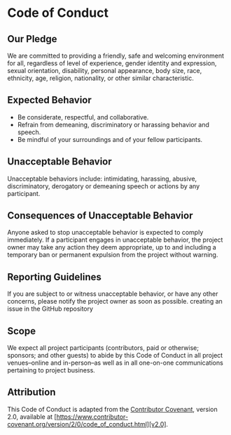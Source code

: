 # Code of Conduct

## Our Pledge

We are committed to providing a friendly, safe and welcoming environment for all, regardless of level of experience, gender identity and expression, sexual orientation, disability, personal appearance, body size, race, ethnicity, age, religion, nationality, or other similar characteristic.

## Expected Behavior

* Be considerate, respectful, and collaborative.
* Refrain from demeaning, discriminatory or harassing behavior and speech.
* Be mindful of your surroundings and of your fellow participants.

## Unacceptable Behavior

Unacceptable behaviors include: intimidating, harassing, abusive, discriminatory, derogatory or demeaning speech or actions by any participant.

## Consequences of Unacceptable Behavior

Anyone asked to stop unacceptable behavior is expected to comply immediately.
If a participant engages in unacceptable behavior, the project owner may take any action they deem appropriate, up to and including a temporary ban or permanent expulsion from the project without warning.

## Reporting Guidelines

If you are subject to or witness unacceptable behavior, or have any other concerns, please notify the project owner as soon as possible. creating an issue in the GitHub repository

## Scope

We expect all project participants (contributors, paid or otherwise; sponsors; and other guests) to abide by this Code of Conduct in all project venues–online and in-person–as well as in all one-on-one communications pertaining to project business.

## Attribution

This Code of Conduct is adapted from the [Contributor Covenant][homepage], version 2.0, available at
[https://www.contributor-covenant.org/version/2/0/code_of_conduct.html][v2.0].

[homepage]: https://www.contributor-covenant.org
[v2.0]: https://www.contributor-covenant.org/version/2/0/code_of_conduct.html
